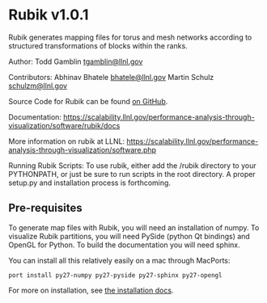 Rubik v1.0.1
============

Rubik generates mapping files for torus and mesh networks according to
structured transformations of blocks within the ranks.

Author:
  Todd Gamblin tgamblin@llnl.gov

Contributors:
  Abhinav Bhatele bhatele@llnl.gov
  Martin Schulz schulzm@llnl.gov

Source Code for Rubik can be found [on GitHub](https://github.com/llnl/rubik).

Documentation:
    https://scalability.llnl.gov/performance-analysis-through-visualization/software/rubik/docs

More information on rubik at LLNL:
    https://scalability.llnl.gov/performance-analysis-through-visualization/software.php

Running Rubik Scripts:
To use rubik, either add the <distribution>/rubik directory to your PYTHONPATH,
or just be sure to run scripts in the root directory.  A proper setup.py and
installation process is forthcoming.

## Pre-requisites

To generate map files with Rubik, you will need an installation of numpy.  To
visualize Rubik partitions, you will need PySide (python Qt bindings) and
OpenGL for Python.  To build the documentation you will need sphinx.

You can install all this relatively easily on a mac through MacPorts:

    port install py27-numpy py27-pyside py27-sphinx py27-opengl

For more on installation, see [the installation docs](https://computation.llnl.gov/project/performance-analysis-through-visualization/software/rubik/docs/intro.html#install).
